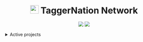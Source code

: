 
<h1 align="center"><img height="27" src="https://cdn.discordapp.com/attachments/843883776103022602/908797400024494090/TN.png">  TaggerNation Network</h1>

<p align="center">
<img src="https://readme-typing-svg.herokuapp.com?color=F52486&center=true&width=800&lines=Howdy+Miners!">
<img src="https://cdn.discordapp.com/attachments/843883777402601552/865511846940508210/2021-07-16_13.59.58.png">
  
<details> 
	<summary>Active projects</summary>
	<br>
	<ul>
	<li>Armor Swap
			<ul>
				<li><a href="https://github.com/taggernation/ArmorSwap">GitHub</a></li>
				<li><a href="https://www.spigotmc.org/resources/armorswap-swap-items-by-right-clicking.97332/">Spigot</a></li>
			</ul>
	</li>
  <li>Particle to text
			<ul>
				<li><a href="https://github.com/taggernation/ParticleToText">GitHub</a></li>
				<li>Spigot - Soon™️</li>
			</ul>
	</li>
		</ul>
</details>

  

</p>

